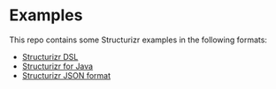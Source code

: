 # Examples

This repo contains some Structurizr examples in the following formats:

- [Structurizr DSL](https://github.com/structurizr/examples/tree/main/dsl)
- [Structurizr for Java](https://github.com/structurizr/examples/tree/main/java)
- [Structurizr JSON format](https://github.com/structurizr/examples/tree/main/json)